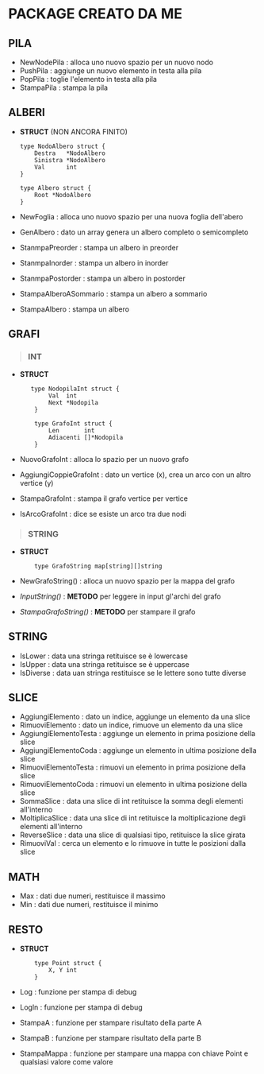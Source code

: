 # PACKAGE CREATO DA ME

## PILA

- NewNodePila : alloca uno nuovo spazio per un nuovo nodo
- PushPila : aggiunge un nuovo elemento in testa alla pila
- PopPila : toglie l'elemento in testa alla pila
- StampaPila : stampa la pila

## ALBERI

- **STRUCT** (NON ANCORA FINITO)

    ```GOLANG
    type NodoAlbero struct {
	    Destra   *NodoAlbero
	    Sinistra *NodoAlbero
	    Val      int
    }

    type Albero struct {
	    Root *NodoAlbero
    }
    ```

- NewFoglia : alloca uno nuovo spazio per una nuova foglia dell'abero
- GenAlbero : dato un array genera un albero completo o semicompleto
- StanmpaPreorder : stampa un albero in preorder
- StanmpaInorder : stampa un albero in inorder
- StanmpaPostorder : stampa un albero in postorder
- StampaAlberoASommario : stampa un albero a sommario
- StampaAlbero : stampa un albero

## GRAFI
> ### **INT**

- **STRUCT**

    ```GOLANG
       type NodopilaInt struct {
            Val  int
            Next *Nodopila
        }

        type GrafoInt struct {
            Len       int
            Adiacenti []*Nodopila
        }
    ```

- NuovoGrafoInt : alloca lo spazio per un nuovo grafo

- AggiungiCoppieGrafoInt : dato un vertice (x), crea un arco con un altro vertice (y)

- StampaGrafoInt : stampa il grafo vertice per vertice

- IsArcoGrafoInt : dice se esiste un arco tra due nodi

> ### STRING

- **STRUCT**

    ```GOLANG
        type GrafoString map[string][]string
    ```

- NewGrafoString() : alloca un nuovo spazio per la mappa del grafo

- *InputString()* : **METODO** per leggere in input gl'archi del grafo

- *StampaGrafoString()* : **METODO** per stampare il grafo

## STRING

- IsLower : data una stringa retituisce se è lowercase
- IsUpper : data una stringa retituisce se è uppercase
- IsDiverse : data uan stringa restituisce se le lettere sono tutte diverse

## SLICE

- AggiungiElemento : dato un indice, aggiunge un elemento da una slice
- RimuoviElemento : dato un indice, rimuove un elemento da una slice
- AggiungiElementoTesta : aggiunge un elemento in prima posizione della slice
- AggiungiElementoCoda : aggiunge un elemento in ultima posizione della slice
- RimuoviElementoTesta : rimuovi un elemento in prima posizione della slice
- RimuoviElementoCoda : rimuovi un elemento in ultima posizione della slice
- SommaSlice : data una slice di int retituisce la somma degli elementi all'interno
- MoltiplicaSlice : data una slice di int retituisce la moltiplicazione degli elementi all'interno
- ReverseSlice : data una slice di qualsiasi tipo, retituisce la slice girata
- RimuoviVal : cerca un elemento e lo rimuove in tutte le posizioni dalla slice

## MATH

- Max : dati due numeri, restituisce il massimo
- Min : dati due numeri, restituisce il minimo

## RESTO

- **STRUCT**

    ```GOLANG
        type Point struct {
            X, Y int
        }
    ```

- Log : funzione per stampa di debug
- Logln : funzione per stampa di debug
- StampaA : funzione per stampare risultato della parte A
- StampaB : funzione per stampare risultato della parte B
- StampaMappa : funzione per stampare una mappa con chiave Point e qualsiasi valore come valore
